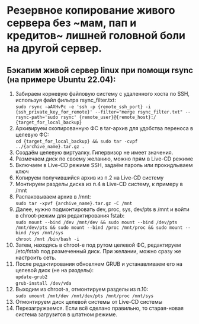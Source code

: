 # Резервное копирование живого сервера без ~мам, пап и кредитов~ лишней головной боли на другой сервер.

## Бэкапим живой сервер linux при помощи rsync (на примере Ubuntu 22.04):

 1) Забираем корневую файловую систему с удаленного хоста по SSH, используя файл фильтра rsync_filter.txt:  
`sudo rsync -aAXHvPc -e 'ssh -p {remote_ssh_port} -i {ssh_private_key_for_remote}' --filter="merge rsync_filter.txt" --rsync-path='sudo rsync' {remote_user}@{remote_host}:/ {target_for_local_backup}`
 2) Архивируем скопированную ФС в tar-архив для удобства переноса в целевую ФС:  
  `cd {target_for_local_backup} && sudo tar -cvpf ../{archive_name}.tar.gz .`
 3) Создаём целевую виртуалку. Гипервизор не имеет значения.
 4) Размечаем диск по своему желанию, можно прям в Live-CD режиме
 5) Включаем в Live-CD режиме SSH, задаём пароль или прокидлываем ключ
 6) Копируем получившийся архив из п.2 на Live-CD систему
 7) Монтируем разделы диска из п.4 в Live-CD систему, к примеру в /mnt
 8) Распаковываем архив в /mnt:  
  `sudo tar -xpvf {archive_name}.tar.gz -C /mnt`
 9) Далее, нужно подмонтировать dev, proc, sys, dev/pts в /mnt и войти в chroot-режим для редактирования fstab:  
  `sudo mount --bind /dev /mnt/dev && sudo mount --bind /dev/pts /mnt/dev/pts && sudo mount --bind /proc /mnt/proc && sudo mount --bind /sys /mnt/sys`  
  `chroot /mnt /bin/bash -i`
 10) Затем, находясь в chroot-е под рутом целевой ФС, редактируем /etc/fstab под размеченный диск. При желании, можно сразу же настроить сеть.
 11) После редактирования обновляем GRUB и устанавливаем его на целевой диск (не на разделы):  
    `update-grub2`  
    `grub-install /dev/vda`
 12) Выходим из chroot-а, отмонтируем разделы из п.10:  
    `sudo umount /mnt/dev /mnt/dev/pts /mnt/proc /mnt/sys`
 13) Отмонтируем диск целевой системы от Live-CD системы
 14) Перезагружаемся. Если всё сделано правильно, то старая-новая система загрузится в штатном режиме.

